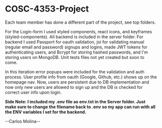 # COSC-4353-Project

Each team member has done a different part of the project, see top folders.

For the Login-form I used styled components, react icons, and keyframes (styled-components). All backend is included in the server folder. For backend I used Passport for oauth validation, joi for validating manual (regular email and password) signups and logins, made JWT tokens for authenticating users, and Bcrypt for storing hashed passwords, and I'm storing users on MongoDB. Unit tests files not yet created but soon to come.

In this iteration error popups were included for the validation and auth process. User profile info from oauth (Google, Github, etc.) shows up on the homepage nav. Now, users are persistent due to DB implementation and now only new users are allowed to sign up and the DB is checked for correct user info upon login.

**Side Note: I included my .env file as env.txt in the Server folder. Just make sure to change the filename back to .env so my app can run with all the ENV variables I set for the backend.**

--Carlos Molina--
